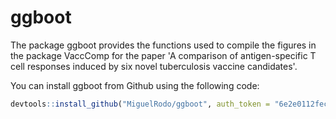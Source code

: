 <!-- README.md is generated from README.Rmd. Please edit that file -->
ggboot
======

The package ggboot provides the functions used to compile the figures in the package VaccComp for the paper 'A comparison of antigen-specific T cell responses induced by six novel tuberculosis vaccine candidates'.

You can install ggboot from Github using the following code:

``` r
devtools::install_github("MiguelRodo/ggboot", auth_token = "6e2e0112fec5ddeb63ef38c74ecb8618adecc700")
```
